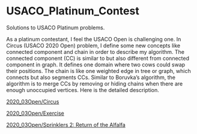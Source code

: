 # USACO_Platinum_Contest
Solutions to USACO Platinum problems.

As a platinum contestant, I feel the USACO Open is challenging one.  In Circus (USACO 2020 Open) problem, I define some new concepts like connected component and chain in order to describe my algorithm. The connected component (CC) is similar to but also different from connected component in graph.  It defines one domain where two cows could swap their positions.  The chain is like one weighted edge in tree or graph, which connects but also segments CCs. Similar to Boruvka’s algorithm, the algorithm is to merge CCs by removing or hiding chains when there are enough unoccupied vertices.  Here is the detailed description.

[2020_03Open/Circus](/2020_03Open/README.md#3-circus)

[2020_03Open/Exercise](/2020_03Open/README.md#2-exercise)

[2020_03Open/Sprinklers 2: Return of the Alfalfa](/2020_03Open/README.md#1-sprinklers-2-return-of-the-alfalfa)

